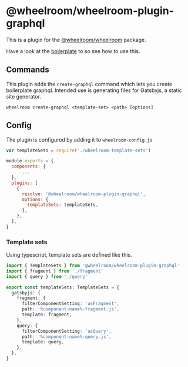 # @wheelroom/wheelroom-plugin-graphql

This is a plugin for the [@wheelroom/wheelroom](https://www.npmjs.com/package/@wheelroom/wheelroom) package.

Have a look at the [boilerplate](https://github.com/jaccomeijer/wheelroom/tree/master/packages/boilerplate) to so see how to use this.

## Commands

This plugin adds the `create-graphql` command which lets you create boilerplate
graphql. Intended use is generating files for Gatsbyjs, a static site generator.

```
wheelroom create-graphql <template-set> <path> [options]
```

## Config

The plugin is configured by adding it to `wheelroom-config.js`

```javascript
var templateSets = require('./wheelroom-template-sets')

module.exports = {
  components: {
      ...
  },
  plugins: [
    {
      resolve: '@wheelroom/wheelroom-plugin-graphql',
      options: {
        templateSets: templateSets,
      },
    },
  ],
}
```

### Template sets

Using typescript, template sets are defined like this.

```typescript
import { TemplateSets } from '@wheelroom/wheelroom-plugin-graphql'
import { fragment } from './fragment'
import { query } from './query'

export const templateSets: TemplateSets = {
  gatsbyjs: {
    fragment: {
      filterComponentSetting: 'asFragment',
      path: '%component-name%-fragment.js',
      template: fragment,
    },
    query: {
      filterComponentSetting: 'asQuery',
      path: '%component-name%-query.js',
      template: query,
    },
  },
}
```
